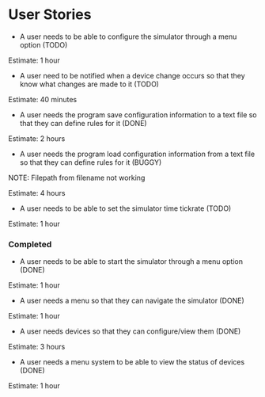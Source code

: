 # User Stories

- A user needs to be able to configure the simulator through a menu option (TODO)

Estimate: 1 hour

- A user need to be notified when a device change occurs so that they know what changes are made to it (TODO)

Estimate: 40 minutes

- A user needs the program save configuration information to a text file so that they can define rules for it (DONE)

Estimate: 2 hours

- A user needs the program load configuration information from a text file so that they can define rules for it (BUGGY)

NOTE: Filepath from filename not working

Estimate: 4 hours

- A user needs to be able to set the simulator time tickrate (TODO)

Estimate: 1 hour

### Completed

- A user needs to be able to start the simulator through a menu option (DONE)

Estimate: 1 hour

- A user needs a menu so that they can navigate the simulator (DONE)

Estimate: 1 hour

- A user needs devices so that they can configure/view them (DONE)

Estimate: 3 hours

- A user needs a menu system to be able to view the status of devices (DONE)

Estimate: 1 hour
